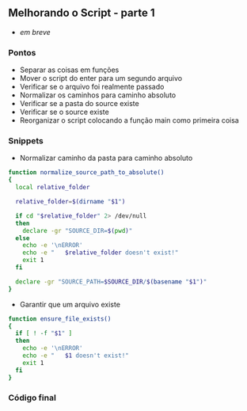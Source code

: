 ## Melhorando o Script - parte 1

- *em breve*

### Pontos

- Separar as coisas em funções
- Mover o script do enter para um segundo arquivo
- Verificar se o arquivo foi realmente passado
- Normalizar os caminhos para caminho absoluto
- Verificar se a pasta do source existe
- Verificar se o source existe
- Reorganizar o script colocando a função main como primeira coisa

### Snippets

- Normalizar caminho da pasta para caminho absoluto

```bash
function normalize_source_path_to_absolute()
{
  local relative_folder

  relative_folder=$(dirname "$1")

  if cd "$relative_folder" 2> /dev/null
  then
    declare -gr "SOURCE_DIR=$(pwd)"
  else
    echo -e '\nERROR'
    echo -e "   $relative_folder doesn't exist!"
    exit 1
  fi

  declare -gr "SOURCE_PATH=$SOURCE_DIR/$(basename "$1")"
}
```

- Garantir que um arquivo existe

```bash
function ensure_file_exists()
{
  if [ ! -f "$1" ]
  then
    echo -e '\nERROR'
    echo -e "   $1 doesn't exist!"
    exit 1
  fi
}
```

### Código final
